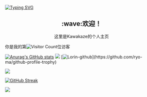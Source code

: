 [![Typing SVG](https://readme-typing-svg.demolab.com?font=Regular+400&weight=900&size=30&duration=3000&pause=1000&color=F7F60E&center=true&vCenter=true&random=false&width=435&lines=+++++++++++++++++++++++++++++Vanitas+Vanitatum;+++++++++++++++++++++++++++++Et+Omnia+Vanitas)](https://git.io/typing-svg)

<p align="center">
  <h2 align="center">:wave:欢迎！</h2>
  <p align="center">
    这里是Kawakaze的个人主页
    <br/>
  </p>
</p>


你是我的第![Visitor Count](https://profile-counter.glitch.me/xokoukiox/count.svg)位访客

[![Anurag's GitHub stats](https://github-readme-stats.vercel.app/api?username=xokoukiox&count_private=true&show_icons=true&theme=midnight-purple&hide=prs)](https://github.com/anuraghazra/github-readme-stats)
![](https://stats.justsong.cn/api/bilibili/?id=395970354&theme=dark)
[![Lorin-github](https://github-profile-trophy.vercel.app/?username=xokoukiox&column=-1&theme=dark_lover&no-frame=true&rank=-C,-?)](https://github.com/ryo-ma/github-profile-trophy)



![]([https://activity-graph.herokuapp.com](https://github-readme-activity-graph.vercel.app)/graph?username=xokoukiox&theme=github)


[![GitHub Streak](https://streak-stats.demolab.com/?user=xokoukiox)](https://git.io/streak-stats)

![](https://github-readme-activity-graph.vercel.app/graph?username=xokoukiox&theme=github)
